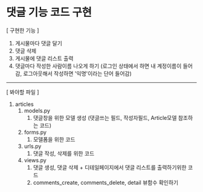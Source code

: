 # 댓글 기능 코드 구현 
   [ 구현한 기능 ]
   1. 게시물마다 댓글 달기
   2. 댓글 삭제
   3. 게시물에 댓글 리스트 출력
   4. 댓글마다 작성한 사람이름 나오게 하기 (로그인 상태에서 하면 내 계정이름이 들어감, 로그아웃해서 작성하면 '익명'이라는 단어 들어감)
---
[ 봐야할 파일 ]
1. articles
   1. models.py
      1. 댓글창을 위한 모델 생성 (댓글쓰는 필드, 작성자필드, Article모델 참조하는 코드)
   2. forms.py
      1. 모델폼을 위한 코드
   3. urls.py
      1. 댓글 작성, 삭제를 위한 코드
   4. views.py
      1. 댓글 생성, 댓글 삭제 + 디테일페이지에서 댓글 리스트를 출력하기위한 코드 
      2. comments_create, comments_delete, detail 뷰함수 확인하기 